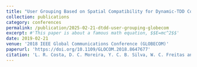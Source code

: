 ```yaml
---
title: "User Grouping Based on Spatial Compatibility for Dynamic-TDD Cooperative Networks"
collection: publications
category: conferences
permalink: /publication/2025-02-21-dtdd-user-grouping-globecom
excerpt: #'This paper is about a famous math equation, $$E=mc^2$$'
date: 2019-02-21
venue: '2018 IEEE Global Communications Conference (GLOBECOM)'
paperurl: 'https://doi.org/10.1109/GLOCOM.2018.8647677'
citation: 'L. R. Costa, D. C. Moreira, Y. C. B. Silva, W. C. Freitas and F. R. M. Lima, "User Grouping Based on Spatial Compatibility for Dynamic-TDD Cooperative Networks," 2018 IEEE Global Communications Conference (GLOBECOM), Abu Dhabi, United Arab Emirates, 2018, pp. 1-6, doi: 10.1109/GLOCOM.2018.8647677.'
---
```


<!-- Dynamic-time division duplex (TDD) networks have been considered as a promising solution to handle the asymmetry of traffic demand between downlink (DL) and uplink (UL) in dense networks. However, this solution creates a new kind of interference among base stations (BS-to-BS) and among user equipments (UE-to-UE), which is called cross-channel interference. This article presents some insights on how to deal with the cross-channel interference in dynamic-TDD systems. A new space division multiple access (SDMA) grouping problem is formulated in this work for dynamic-TDD scenarios, which aims at selecting the best set of user equipments (UEs) and is solved through low complexity greedy algorithms. Results are presented for zero-forcing (ZF) beamforming methods and SDMA grouping strategies for a given frequency resource. Some different trade-off parameters defined in the optimization problem are also analyzed, which have a different impact on the downlink and uplink capacity. -->

